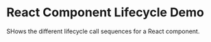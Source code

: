 # React Component Lifecycle Demo

SHows the different lifecycle call sequences for a React component.

